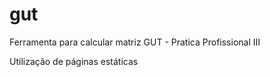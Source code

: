 # gut
Ferramenta para calcular matriz GUT - Pratica Profissional III

Utilização de páginas estáticas
